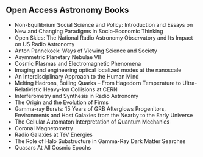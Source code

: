<h2> Open Access Astronomy Books </h2>



<ul>

                             

 <li><a target="_blank" href="https://github.com/manjunath5496/Open-Access-Astronomy-Books/blob/master/ast(1).pdf" style="text-decoration:none;">Non-Equilibrium Social
Science and Policy: Introduction and Essays on New and Changing Paradigms in Socio-Economic Thinking</a></li>

 <li><a target="_blank" href="https://github.com/manjunath5496/Open-Access-Astronomy-Books/blob/master/ast(2).pdf" style="text-decoration:none;">Open Skies:
The National Radio Astronomy Observatory and Its Impact on US Radio Astronomy</a></li>

<li><a target="_blank" href="https://github.com/manjunath5496/Open-Access-Astronomy-Books/blob/master/ast(3).pdf" style="text-decoration:none;">Anton Pannekoek:
Ways of Viewing Science and Society</a></li>
 <li><a target="_blank" href="https://github.com/manjunath5496/Open-Access-Astronomy-Books/blob/master/ast(4).pdf" style="text-decoration:none;">Asymmetric
Planetary Nebulae VII</a></li>                              
<li><a target="_blank" href="https://github.com/manjunath5496/Open-Access-Astronomy-Books/blob/master/ast(5).pdf" style="text-decoration:none;">Cosmic Plasmas
and Electromagnetic Phenomena</a></li>
<li><a target="_blank" href="https://github.com/manjunath5496/Open-Access-Astronomy-Books/blob/master/ast(6).pdf" style="text-decoration:none;">Imaging and engineering optical localized modes at the nanoscale</a></li>
 <li><a target="_blank" href="https://github.com/manjunath5496/Open-Access-Astronomy-Books/blob/master/ast(7).pdf" style="text-decoration:none;">An Interdisciplinary Approach to the Human Mind</a></li>

 <li><a target="_blank" href="https://github.com/manjunath5496/Open-Access-Astronomy-Books/blob/master/ast(8).pdf" style="text-decoration:none;"> Melting Hadrons, Boiling Quarks – From Hagedorn Temperature to Ultra-Relativistic Heavy-Ion Collisions at CERN </a></li>
   <li><a target="_blank" href="https://github.com/manjunath5496/Open-Access-Astronomy-Books/blob/master/ast(9).pdf" style="text-decoration:none;">Interferometry
and Synthesis in Radio Astronomy</a></li>
  
   
 <li><a target="_blank" href="https://github.com/manjunath5496/Open-Access-Astronomy-Books/blob/master/ast(10).pdf" style="text-decoration:none;">The Origin and the Evolution
of Firms</a></li>                              
<li><a target="_blank" href="https://github.com/manjunath5496/Open-Access-Astronomy-Books/blob/master/ast(11).pdf" style="text-decoration:none;">Gamma-ray Bursts:
15 Years of GRB Afterglows Progenitors, Environments and Host Galaxies from the Nearby to the Early Universe</a></li>
<li><a target="_blank" href="https://github.com/manjunath5496/Open-Access-Astronomy-Books/blob/master/ast(12).pdf" style="text-decoration:none;">The Cellular Automaton
Interpretation of Quantum Mechanics</a></li>
<li><a target="_blank" href="https://github.com/manjunath5496/Open-Access-Astronomy-Books/blob/master/ast(13).pdf" style="text-decoration:none;">Coronal Magnetometry</a></li>

<li><a target="_blank" href="https://github.com/manjunath5496/Open-Access-Astronomy-Books/blob/master/ast(14).pdf" style="text-decoration:none;">Radio Galaxies at TeV Energies</a></li>
                              
<li><a target="_blank" href="https://github.com/manjunath5496/Open-Access-Astronomy-Books/blob/master/ast(15).pdf" style="text-decoration:none;">The Role of Halo
Substructure in Gamma-Ray Dark Matter Searches</a></li>

<li><a target="_blank" href="https://github.com/manjunath5496/Open-Access-Astronomy-Books/blob/master/ast(16).pdf" style="text-decoration:none;">Quasars At All Cosmic Epochs</a></li>

</ul>
